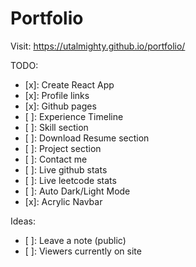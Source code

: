 # Portfolio
Visit: https://utalmighty.github.io/portfolio/

TODO:
- [x]: Create React App
- [x]: Profile links
- [x]: Github pages
- [ ]: Experience Timeline
- [ ]: Skill section
- [ ]: Download Resume section
- [ ]: Project section
- [ ]: Contact me
- [ ]: Live github stats
- [ ]: Live leetcode stats
- [ ]: Auto Dark/Light Mode
- [x]: Acrylic Navbar

Ideas:
- [ ]: Leave a note (public)
- [ ]: Viewers currently on site